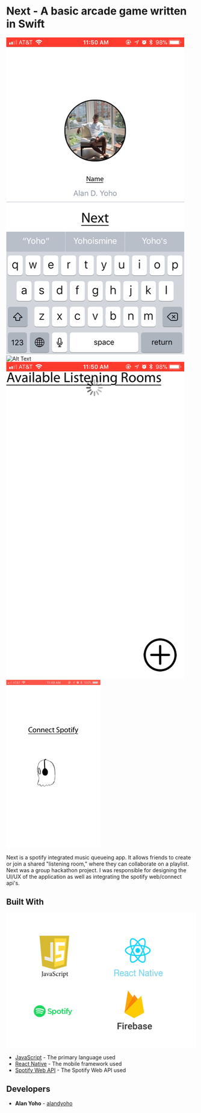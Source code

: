 
# Next - A basic arcade game written in Swift
![Alt Text](https://github.com/Next-b/next/blob/master/src/components/public/createProfile.GIF)
![Alt Text](https://github.com/Next-b/next/blob/master/src/components/public/addSong.GIF)
![Alt Text](https://github.com/Next-b/next/blob/master/src/components/public/listeningRoom.GIF)
![Alt Text](https://github.com/Next-b/next/blob/master/src/components/public/login.gif)

Next is a spotify integrated music queueing app. It allows friends to create or join a shared "listening room," where they can collaborate on a playlist. Next was a group hackathon project. I was responsible for designing the UI/UX of the application as well as integrating the spotify web/connect api's.

## Built With
![Alt Text](https://github.com/Next-b/next/blob/master/src/components/public/nextStack.png)

* [JavaScript](https://www.javascript.com) - The primary language used
* [React Native](https://facebook.github.io/react-native/) - The mobile framework used
* [Spotify Web API](https://developer.spotify.com/documentation/web-api/) - The Spotify Web API used

## Developers
* **Alan Yoho** - [alandyoho](https://github.com/alandyoho)
